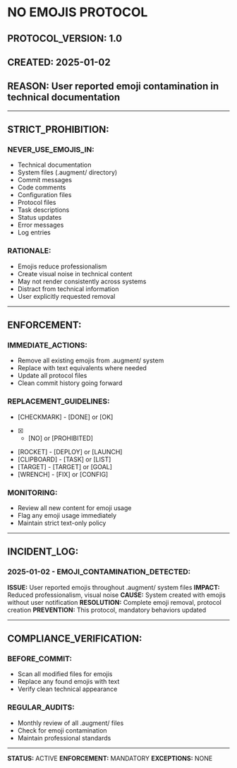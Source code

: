 # NO EMOJIS PROTOCOL

## PROTOCOL_VERSION: 1.0
## CREATED: 2025-01-02
## REASON: User reported emoji contamination in technical documentation

---

## STRICT_PROHIBITION:

### NEVER_USE_EMOJIS_IN:
- Technical documentation
- System files (.augment/ directory)
- Commit messages
- Code comments
- Configuration files
- Protocol files
- Task descriptions
- Status updates
- Error messages
- Log entries

### RATIONALE:
- Emojis reduce professionalism
- Create visual noise in technical content
- May not render consistently across systems
- Distract from technical information
- User explicitly requested removal

---

## ENFORCEMENT:

### IMMEDIATE_ACTIONS:
- Remove all existing emojis from .augment/ system
- Replace with text equivalents where needed
- Update all protocol files
- Clean commit history going forward

### REPLACEMENT_GUIDELINES:
- [CHECKMARK] - [DONE] or [OK]
- [X] - [NO] or [PROHIBITED]
- [ROCKET] - [DEPLOY] or [LAUNCH]
- [CLIPBOARD] - [TASK] or [LIST]
- [TARGET] - [TARGET] or [GOAL]
- [WRENCH] - [FIX] or [CONFIG]

### MONITORING:
- Review all new content for emoji usage
- Flag any emoji usage immediately
- Maintain strict text-only policy

---

## INCIDENT_LOG:

### 2025-01-02 - EMOJI_CONTAMINATION_DETECTED:
**ISSUE:** User reported emojis throughout .augment/ system files
**IMPACT:** Reduced professionalism, visual noise
**CAUSE:** System created with emojis without user notification
**RESOLUTION:** Complete emoji removal, protocol creation
**PREVENTION:** This protocol, mandatory behaviors updated

---

## COMPLIANCE_VERIFICATION:

### BEFORE_COMMIT:
- Scan all modified files for emojis
- Replace any found emojis with text
- Verify clean technical appearance

### REGULAR_AUDITS:
- Monthly review of all .augment/ files
- Check for emoji contamination
- Maintain professional standards

---

**STATUS:** ACTIVE
**ENFORCEMENT:** MANDATORY
**EXCEPTIONS:** NONE